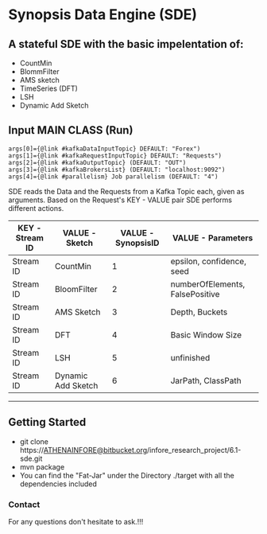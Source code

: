 # **Synopsis Data Engine (SDE)**

## A stateful SDE with the basic impelentation of:

-  CountMin
-  BlommFilter
-  AMS sketch
-  TimeSeries (DFT)
-  LSH
-  Dynamic Add Sketch

## Input MAIN CLASS (Run)
~~~
args[0]={@link #kafkaDataInputTopic} DEFAULT: "Forex")
args[1]={@link #kafkaRequestInputTopic} DEFAULT: "Requests")
args[2]={@link #kafkaOutputTopic} (DEFAULT: "OUT")
args[3]={@link #kafkaBrokersList} (DEFAULT: "localhost:9092")
args[4]={@link #parallelism} Job parallelism (DEFAULT: "4")
~~~

SDE reads the Data and the Requests from a Kafka Topic each, given as arguments.
Based on the Request's KEY - VALUE pair SDE performs different actions.



| KEY - Stream ID | VALUE - Sketch | VALUE - SynopsisID | VALUE - Parameters |
| --- | ------- | ---------|-----|
| Stream ID| CountMin |1 | epsilon, confidence, seed
| Stream ID| BloomFilter |2 | numberOfElements, FalsePositive
| Stream ID| AMS Sketch |3 | Depth, Buckets
| Stream ID| DFT |4|  Basic Window Size
| Stream ID| LSH |5 | unfinished
| Stream ID| Dynamic Add Sketch | 6  | JarPath, ClassPath


---

## Getting Started

- git clone https://ATHENAINFORE@bitbucket.org/infore_research_project/6.1-sde.git
- mvn package
- You can find the  "Fat-Jar" under the Directory ./target with all the dependencies included

### Contact

For any questions don't hesitate to ask.!!!





